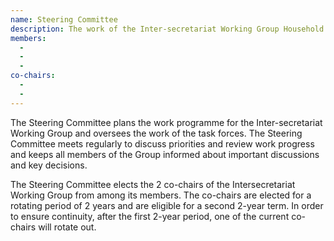 ```yaml
---
name: Steering Committee
description: The work of the Inter-secretariat Working Group Household Surveys is governed by a Steering Committee consisting of international agencies that provide regular financial and in-kind contributions to support the Group’s work programme as well as by a core group of up to 5 countries, one per region.
members:
  -
  -
  -
co-chairs:
  -
  -
---
```


The Steering Committee plans the work programme for the Inter-secretariat Working Group and oversees the work of the task forces. The Steering Committee meets regularly to discuss priorities and review work progress and keeps all members of the Group informed about important discussions and key decisions.

The Steering Committee elects the 2 co-chairs of the Intersecretariat Working Group from among its members. The co-chairs are elected for a rotating period of 2 years and are eligible for a second 2-year term. In order to ensure continuity, after the first 2-year period, one of the current co-chairs will rotate out.
